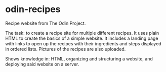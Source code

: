 # odin-recipes

Recipe website from The Odin Project.

The task: to create a recipe site for multiple different recipes. It uses plain HTML to create the basics of a simple website.
It includes a landing page with links to open up the recipes with their ingredients and steps displayed in ordered lists. Pictures of the recipes are also uploaded.

Shows knowledge in: HTML, organizing and structuring a website, and deploying said website on a server.
